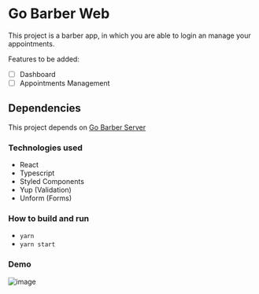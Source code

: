 # Go Barber Web

This project is a barber app, in which you are able to login an manage your appointments.


Features to be added:

- [ ] Dashboard
- [ ] Appointments Management

## Dependencies

This project depends on [Go Barber Server](https://github.com/MuriloMarquesSantos/gobarber-server)

### Technologies used

- React
- Typescript
- Styled Components
- Yup (Validation)
- Unform (Forms)

### How to build and run
- ```yarn```
- ```yarn start``` 
### Demo

![image](https://user-images.githubusercontent.com/18178861/137823571-8cd0360c-42f6-4147-87fa-1778d0209055.png)
